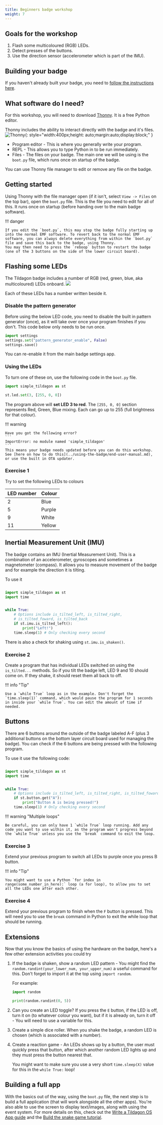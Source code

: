 ```yaml
---
title: Beginners badge workshop
weight: 7
---
```


## Goals for the workshop

1. Flash some multicoloured (RGB) LEDs.
2. Detect presses of the buttons.
3. Use the direction sensor (accelerometer which is part of the IMU).

## Building your badge

If you haven't already built your badge, you need to [follow the instructions here](../using-the-badge/end-user-manual.md).

## What software do I need?

For this workshop, you will need to download [Thonny](https://thonny.org/). It is a free Python editor.

Thonny includes the ability to interact directly with the badge and it's files.
![Thonny](../images/simple_tildagon_workshop/thonny.jpg){: style="width:400px;height: auto;margin:auto;display:block;" }

- Program editor - This is where you generally write your program.
- REPL - This allows you to type Python in to be run immediately.
- Files - The files on your badge. The main one we will be using is the `boot.py` file, which runs once on startup of the badge.

You can use Thonny file manager to edit or remove any file on the badge.

## Getting started

Using Thonny with the file manager open (if it isn't, select `View -> Files` on the top bar), open the `boot.py` file. This is the file you need to edit for all of this. It runs once on startup (before handing over to the main badge software).

!!! danger

    If you edit the `boot.py`, this may stop the badge fully starting up into the normal EMF software. To revert back to the normal EMF software, you can always delete everything from within the `boot.py` file and save this back to the badge, using Thonny.
    You may then need to press the `reboop` button to restart the badge (one of the 3 buttons on the side of the lower circuit board).

## Flashing some LEDs

The Tildagon badge includes a number of RGB (red, green, blue, aka multicoloured) LEDs onboard.
![](../images/badge-photos/badge-in-the-dark.jpg)

Each of these LEDs has a number written beside it.

### Disable the pattern generator

Before using the below LED code, you need to disable the built in pattern generator (once), as it will take over once your program finishes if you don't.
This code below only needs to be run once.
```python
import settings
settings.set("pattern_generator_enable", False)
settings.save()
```
You can re-enable it from the main badge settings app.

### Using the LEDs

To turn one of these on, use the following code in the `boot.py` file.
```python
import simple_tildagon as st

st.led.set(3, [255, 0, 0])
```
The program above will **set LED 3 to red**.
The `[255, 0, 0]` section represents Red, Green, Blue mixing. Each can go up to 255 (full brightness for that colour).

!!! warning

    Have you got the following error?
    ```
    ImportError: no module named 'simple_tildagon'
    ```
    This means your badge needs updated before you can do this workshop. See [here on how to do this](../using-the-badge/end-user-manual.md), or use the built in OTA updater.

### Exercise 1

Try to set the following LEDs to colours

| LED number | Colour |
|------------|--------|
| 2          | Blue   |
| 5          | Purple |
| 9          | White  |
| 11         | Yellow |


## Inertial Measurement Unit (IMU)

The badge contains an IMU (Inertial Measurement Unit). This is a combination of an accelerometer, gyroscopes and sometimes a magnetometer (compass). It allows you to measure movement of the badge and for example the direction it is tilting.

To use it
```python

import simple_tildagon as st
import time


while True:
    # Options include is_tilted_left, is_tilted_right,
    # is_tilted_foward, is_tilted_back
    if st.imu.is_tilted_left():
        print("Left!")
    time.sleep(1) # Only checking every second
```

There is also a check for shaking using `st.imu.is_shaken()`.

### Exercise 2

Create a program that has individual LEDs switched on using the `is_tilted...`  methods. So if you tilt the badge left, LED 9 and 10 should come on.
If they shake, it should reset them all back to off.

!!! info "Tip"

    Use a `while True` loop as in the example. Don't forget the `time.sleep(1)` command, which would pause the program for 1 seconds in inside your `while True`. You can edit the amount of time if needed.


## Buttons

There are 6 buttons around the outside of the badge labeled A-F (plus 3 additional buttons on the bottom layer circuit board used for managing the badge). You can check if the 6 buttons are being pressed with the following program.

To use it use the following code:

```python

import simple_tildagon as st
import time


while True:
    # Options include is_tilted_left, is_tilted_right, is_tilted_foward, is_tilted_back
    if st.button.get("A"):
        print("Button A is being pressed!")
    time.sleep(1) # Only checking every second
```

!!! warning "Multiple loops"

    Be careful, you can only have 1 `while True` loop running. Add any code you want to use within it, as the program won't progress beyond the `while True` unless you use the `break` command to exit the loop.

### Exercise 3

Extend your previous program to switch all LEDs to purple once you press B button.

!!! info "Tip"

    You might want to use a Python `for index in range(some_number_in_here):` loop (a for loop), to allow you to set all the LEDs one after each other.

### Exercise 4

Extend your previous program to finish when the `F` button is pressed. This will need you to use the `break` command in Python to exit the while loop that should be running.


## Extensions

Now that you know the basics of using the hardware on the badge, here's a few other extension activities you could try

1. If the badge is shaken, show a random LED pattern - You might find the `random.randint(your_lower_num, your_upper_num)` a useful command for this. Don't forget to import it at the top using `import random`.

    For example:

    ```python
    import random

    print(random.randint(0, 5))
    ```

2. Can you create an LED toggle? If you press the `E` button, if the LED is off, turn it on (to whatever colour you want), but if it is already on, turn it off - You will need to use a variable for this.

3. Create a simple dice roller. When you shake the badge, a random LED is chosen (which is associated with a number).

4. Create a reaction game - An LEDs shows up by a button, the user must quickly press that button, after which another random LED lights up and they must press the button nearest that.

    You might want to make sure you use a very short `time.sleep(X)` value for this in the `while True:` loop!


## Building a full app

With the basics out of the way, using the `boot.py` file, the next step is to build a full application (that will work alongside all the other apps). You're also able to use the screen to display text/images, along with using the event system.
For more details on this, check out the [Write a  Tildagon OS App guide](../tildagon-apps/development.md) and the [Build the snake game tutorial](./examples/snake.md).
